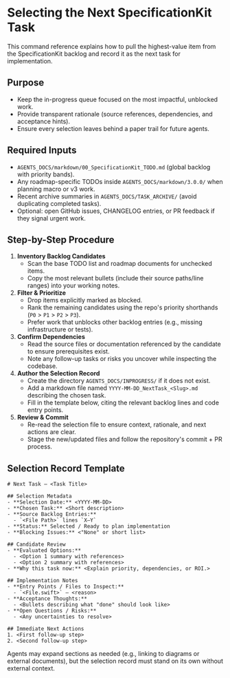 # Selecting the Next SpecificationKit Task

This command reference explains how to pull the highest-value item from the SpecificationKit backlog
and record it as the next task for implementation.

## Purpose
- Keep the in-progress queue focused on the most impactful, unblocked work.
- Provide transparent rationale (source references, dependencies, and acceptance hints).
- Ensure every selection leaves behind a paper trail for future agents.

## Required Inputs
- `AGENTS_DOCS/markdown/00_SpecificationKit_TODO.md` (global backlog with priority bands).
- Any roadmap-specific TODOs inside `AGENTS_DOCS/markdown/3.0.0/` when planning macro or v3 work.
- Recent archive summaries in `AGENTS_DOCS/TASK_ARCHIVE/` (avoid duplicating completed tasks).
- Optional: open GitHub issues, CHANGELOG entries, or PR feedback if they signal urgent work.

## Step-by-Step Procedure
1. **Inventory Backlog Candidates**
   - Scan the base TODO list and roadmap documents for unchecked items.
   - Copy the most relevant bullets (include their source paths/line ranges) into your working notes.
2. **Filter & Prioritize**
   - Drop items explicitly marked as blocked.
   - Rank the remaining candidates using the repo's priority shorthands (`P0` > `P1` > `P2` > `P3`).
   - Prefer work that unblocks other backlog entries (e.g., missing infrastructure or tests).
3. **Confirm Dependencies**
   - Read the source files or documentation referenced by the candidate to ensure prerequisites exist.
   - Note any follow-up tasks or risks you uncover while inspecting the codebase.
4. **Author the Selection Record**
   - Create the directory `AGENTS_DOCS/INPROGRESS/` if it does not exist.
   - Add a markdown file named `YYYY-MM-DD_NextTask_<Slug>.md` describing the chosen task.
   - Fill in the template below, citing the relevant backlog lines and code entry points.
5. **Review & Commit**
   - Re-read the selection file to ensure context, rationale, and next actions are clear.
   - Stage the new/updated files and follow the repository's commit + PR process.

## Selection Record Template
```
# Next Task — <Task Title>

## Selection Metadata
- **Selection Date:** <YYYY-MM-DD>
- **Chosen Task:** <Short description>
- **Source Backlog Entries:**
  - `<File Path>` lines `X–Y`
- **Status:** Selected / Ready to plan implementation
- **Blocking Issues:** <"None" or short list>

## Candidate Review
- **Evaluated Options:**
  - <Option 1 summary with references>
  - <Option 2 summary with references>
- **Why this task now:** <Explain priority, dependencies, or ROI.>

## Implementation Notes
- **Entry Points / Files to Inspect:**
  - `<File.swift>` — <reason>
- **Acceptance Thoughts:**
  - <Bullets describing what "done" should look like>
- **Open Questions / Risks:**
  - <Any uncertainties to resolve>

## Immediate Next Actions
1. <First follow-up step>
2. <Second follow-up step>
```

Agents may expand sections as needed (e.g., linking to diagrams or external documents), but the
selection record must stand on its own without external context.

